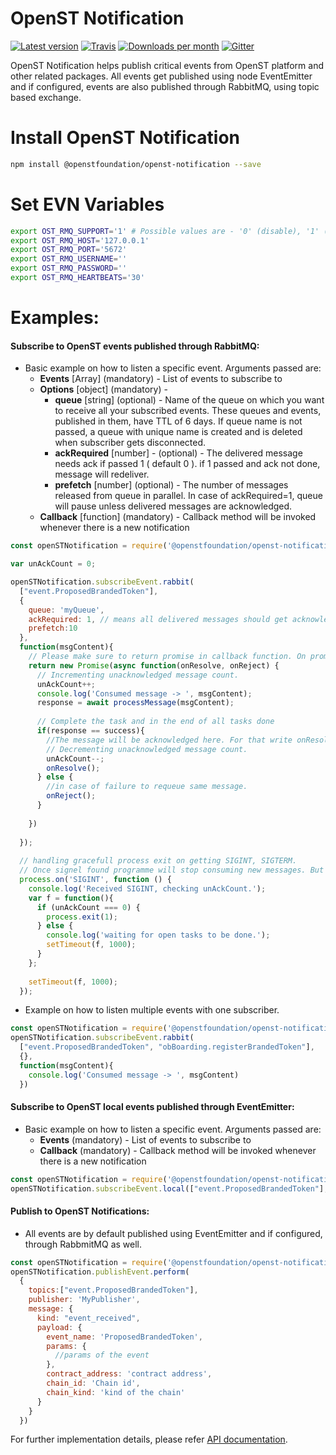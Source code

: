 # OpenST Notification

[![Latest version](https://img.shields.io/npm/v/@openstfoundation/openst-notification.svg?maxAge=3600)][npm]
[![Travis](https://img.shields.io/travis/OpenSTFoundation/openst-notification.svg?maxAge=600)][travis]
[![Downloads per month](https://img.shields.io/npm/dm/@openstfoundation/openst-notification.svg?maxAge=3600)][npm]
[![Gitter](https://img.shields.io/gitter/room/OpenSTFoundation/github.js.svg?maxAge=3600)][gitter]

OpenST Notification helps publish critical events from OpenST platform and other related packages. 
All events get published using node EventEmitter and if configured, events are also published through 
RabbitMQ, using topic based exchange.


# Install OpenST Notification

```bash
npm install @openstfoundation/openst-notification --save
```

# Set EVN Variables

```bash
export OST_RMQ_SUPPORT='1' # Possible values are - '0' (disable), '1' (enable)
export OST_RMQ_HOST='127.0.0.1'
export OST_RMQ_PORT='5672'
export OST_RMQ_USERNAME=''
export OST_RMQ_PASSWORD=''
export OST_RMQ_HEARTBEATS='30'
```

# Examples:

#### Subscribe to OpenST events published through RabbitMQ:

- Basic example on how to listen a specific event. Arguments passed are:
  - <b>Events</b> [Array] (mandatory) - List of events to subscribe to
  - <b>Options</b> [object] (mandatory) - 
    - <b>queue</b> [string] (optional) - Name of the queue on which you want to receive all your subscribed events. These queues and events, published in them, have TTL of 6 days. If queue name is not passed, a queue with unique name is created and is deleted when subscriber gets disconnected.
    - <b>ackRequired</b> [number] - (optional) - The delivered message needs ack if passed 1 ( default 0 ). if 1 passed and ack not done, message will redeliver.
    - <b>prefetch</b> [number] (optional) - The number of messages released from queue in parallel. In case of ackRequired=1, queue will pause unless delivered messages are acknowledged.
  - <b>Callback</b> [function] (mandatory) - Callback method will be invoked whenever there is a new notification
  
```js
const openSTNotification = require('@openstfoundation/openst-notification');

var unAckCount = 0;

openSTNotification.subscribeEvent.rabbit(
  ["event.ProposedBrandedToken"], 
  {
    queue: 'myQueue',
    ackRequired: 1, // means all delivered messages should get acknowledge. 
    prefetch:10
  }, 
  function(msgContent){
    // Please make sure to return promise in callback function. On promise resolve the message will get acknowledge.
    return new Promise(async function(onResolve, onReject) {
      // Incrementing unacknowledged message count.
      unAckCount++;
      console.log('Consumed message -> ', msgContent);
      response = await processMessage(msgContent);
      
      // Complete the task and in the end of all tasks done
      if(response == success){
        //The message will be acknowledged here. For that write onResolve();
        // Decrementing unacknowledged message count.
        unAckCount--;
        onResolve();   
      } else {
        //in case of failure to requeue same message.
        onReject();
      }
     
    })
  
  });
  
  // handling gracefull process exit on getting SIGINT, SIGTERM.
  // Once signel found programme will stop consuming new messages. But need to clear running messages.
  process.on('SIGINT', function () {
    console.log('Received SIGINT, checking unAckCount.');
    var f = function(){
      if (unAckCount === 0) {
        process.exit(1);
      } else {
        console.log('waiting for open tasks to be done.');
        setTimeout(f, 1000);
      }
    };
  
    setTimeout(f, 1000);
  });

```

- Example on how to listen multiple events with one subscriber.

```js
const openSTNotification = require('@openstfoundation/openst-notification');
openSTNotification.subscribeEvent.rabbit(
  ["event.ProposedBrandedToken", "obBoarding.registerBrandedToken"], 
  {}, 
  function(msgContent){
    console.log('Consumed message -> ', msgContent)
  })
```

#### Subscribe to OpenST local events published through EventEmitter:

- Basic example on how to listen a specific event. Arguments passed are:
  - <b>Events</b> (mandatory) - List of events to subscribe to
  - <b>Callback</b> (mandatory) - Callback method will be invoked whenever there is a new notification
  
```js
const openSTNotification = require('@openstfoundation/openst-notification');
openSTNotification.subscribeEvent.local(["event.ProposedBrandedToken"], function(msgContent){console.log('Consumed message -> ', msgContent)})
```

#### Publish to OpenST Notifications:

- All events are by default published using EventEmitter and if configured, through RabbmitMQ as well.

```js
const openSTNotification = require('@openstfoundation/openst-notification');
openSTNotification.publishEvent.perform(
  {
    topics:["event.ProposedBrandedToken"], 
    publisher: 'MyPublisher',
    message: {
	  kind: "event_received",
	  payload: {
		event_name: 'ProposedBrandedToken',
		params: {
		  //params of the event
		},
        contract_address: 'contract address',
        chain_id: 'Chain id',
        chain_kind: 'kind of the chain'
	  }
	}
  })	
```

For further implementation details, please refer [API documentation][api-docs].

[gitter]: https://gitter.im/OpenSTFoundation/SimpleToken
[npm]: https://www.npmjs.com/package/@openstfoundation/openst-notification
[travis]: https://travis-ci.org/OpenSTFoundation/openst-notification
[api-docs]: https://openstfoundation.github.io/openst-notification/
   
